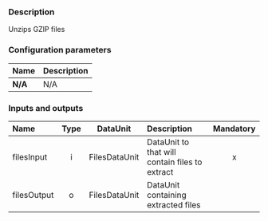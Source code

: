 ### Description

Unzips GZIP files

### Configuration parameters

| Name | Description |
|:----|:----|
|**N/A**|N/A|

### Inputs and outputs

|Name |Type | DataUnit | Description | Mandatory |
|:--------|:------:|:------:|:-------------|:---------------------:|
|filesInput|i|FilesDataUnit|DataUnit to that will contain files to extract|x|
|filesOutput|o|FilesDataUnit|DataUnit containing extracted files||